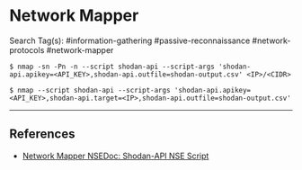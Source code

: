 # Network Mapper

Search Tag(s): #information-gathering #passive-reconnaissance #network-protocols #network-mapper

```
$ nmap -sn -Pn -n --script shodan-api --script-args 'shodan-api.apikey=<API_KEY>,shodan-api.outfile=shodan-output.csv' <IP>/<CIDR>

$ nmap --script shodan-api --script-args 'shodan-api.apikey=<API_KEY>,shodan-api.target=<IP>,shodan-api.outfile=shodan-output.csv'
```

---
## References

- [Network Mapper NSEDoc: Shodan-API NSE Script](https://nmap.org/nsedoc/scripts/shodan-api.html)